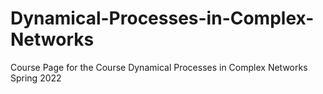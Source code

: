 # Dynamical-Processes-in-Complex-Networks
Course Page for the Course Dynamical Processes in Complex Networks Spring 2022
